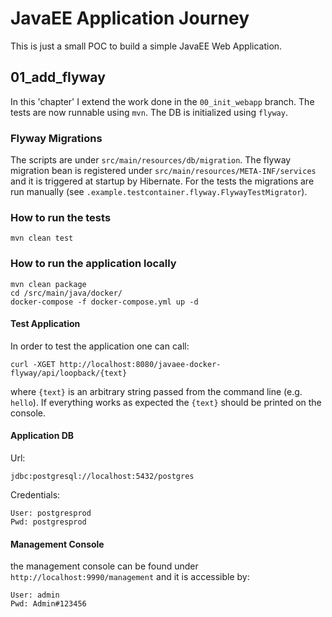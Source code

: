# JavaEE Application Journey

This is just a small POC to build a simple JavaEE Web Application.

## 01_add_flyway

In this 'chapter' I extend the work done in the `00_init_webapp` branch. The tests are now runnable using `mvn`. The DB is initialized using `flyway`.

### Flyway Migrations

The scripts are under `src/main/resources/db/migration`. The flyway migration bean is registered under `src/main/resources/META-INF/services` and it is triggered at startup by Hibernate. For the tests the migrations are run manually (see `.example.testcontainer.flyway.FlywayTestMigrator`).

### How to run the tests

```shell
mvn clean test 
```

### How to run the application locally

```shell
mvn clean package
cd /src/main/java/docker/
docker-compose -f docker-compose.yml up -d
```

#### Test Application

In order to test the application one can call:

```shell
curl -XGET http://localhost:8080/javaee-docker-flyway/api/loopback/{text}
```

where `{text}` is an arbitrary string passed from the command line (e.g. `hello`). If everything works as expected the `{text}` should be printed on the console.

#### Application DB

Url:

```
jdbc:postgresql://localhost:5432/postgres
```
Credentials:
```text
User: postgresprod
Pwd: postgresprod
```

#### Management Console

the management console can be found under `http://localhost:9990/management` and it is accessible by: 

```text
User: admin 
Pwd: Admin#123456
```